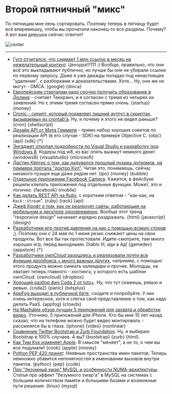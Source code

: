 # Второй пятничный "микс"
По пятницам мне лень сортировать. Поэтому теперь в пятницу будет всё вперемешку, чтобы вы прочитали наконец-то все разделы. Почему? А вот вам девушка сейчас ответит!

![center](http://marinamicheli.files.wordpress.com/2011/01/geek-test.jpg)

-----

* [Гугл отчитался, что снимает 1 млн ссылок в месяц на нежелательный контент](http://www.wired.com/threatlevel/2012/05/google-infringing-link-removal/). Цензура!!!111 :) Вообще, правильно, что они всё это выкладывают публично, но лучше бы они не убирали ссылки по первому запросу. Даже я уже дважды попадал под ненастоящее "удаление", с разборками и доказательствами. Хотя... Ну, они же не могут - DMCA. {google} {dmca}
* [Европейским стартапам надо срочно получить образование в Долине](http://techcrunch.com/2012/05/24/european-startups-need-to-get-a-valley-education-and-fast/) - считает Теккранч, и я согласен с тремя из четырех их заявлений. Но с этими тремя согласен прямо *очень*. {startup} {money}
* [Cronic - скрипт, который подавляет лишний аутпут в скриптах, вызываемых из crontab'а](http://habilis.net/cronic/). Ну, и почему я этого не видел раньше? {cron} {shellscript}
* [Дизайн API от Мэта Геммеля](http://mattgemmell.com/2012/05/24/api-design/) - прямо набор хороших советов по реализации API (в его случае - SDK) на примере Objective C. {objc} {api} {sdk} {*}
* [Энгаджет откопал подробности по Visual Studio и разработку под Windows 8](http://www.engadget.com/2012/05/24/microsoft-pulling-free-development-tools-for-windows-8-desktop-apps/). Кодеры под w8, из вас опять выжмут немного денег. {windows8} {visualstudio} {microsoft}
* [Дастин Кёртис о том, как надувался прошлый пузырь доткомов, на примере портала "доктор Куп"](http://dcurt.is/the-bubble). Читая это, понимаешь, сейчас никакого пузыря еще даже рядом нет. {ipo} {money} {bubble}
* [Отдельное приложение Facebook Camera](http://www.huffingtonpost.com/2012/05/24/facebook-launches-iphone-_0_n_1543188.html). Кажется, в фейсбуке решили клепать приложения под отдельные функции. Может, это и логично. {facebook} {mobile}
* [Как делать REST API на Ruby](http://intridea.com/blog/2012/5/24/building-streaming-rest-apis-with-ruby), с коротким ответом - "как-как, на `Rack::Stream`". {ruby} {rack} {api}
* [Джеф Крофт о том, как он реализует сайты, работающие на мобильном и десктопе одновременно](http://jeffcroft.com/blog/2012/mar/02/implementing-responsive-design/). Вообще этот тренд "responsive design" начинает изрядно раздражать. {html} {javascript} {design}
* [Разработчики игр против давления на них с помощью всяких сторов :)](http://www.becausewemay.com/). Поэтому они с 24 мая по 1 июня резко снижают цены на свои продукты. Вот все бы так протестовали. Идите-смотрите, там много хороших игр, перед выходными. Diablo III, иди в Ад! {gamedev} {appstore} {*}
* [Разработчики ownCloud разошлись и реализовали почти все функции дропбокса + много важных других](http://www.readwriteweb.com/cloud/2012/05/owncloud-growing-into-its-own-with-versioning-apis-and-collaboration.php), например, с помощью этого продукта можно синкать календари и прочее. Молодцы, не хватает теперь главного - хостинга, у которого есть шаблон ownCloud. {owncloud} {dropbox}
* [Хороший разбор фич Coda 2 от tuts+](http://net.tutsplus.com/articles/reviews/coda-2-review/). Ну, что тут скажешь, ревью и ревью. {coda2} {panic} {tutsplus}
* [AppFog выходит в публичной бете](http://blog.appfog.com/appfog-goes-public-beta/), сходите и попробуйте. У них очень интересное, хотя и слегка своё представление о том, как надо делать PaaS. {appfog} {clowds}
* [На Mashable обзор лучших 5 приложений для захвата и обработки видео](http://mashable.com/2012/05/24/ios-video-apps/). Уточняю, 5 приложений для iPhone. Кто бы мне 10 лет назад сказал, что на телефоне можно будет видео монтировать - рассмеялся бы в глаза. {iphone} {video} {nonlinear}
* [Сравнение Twitter Bootstrap и Zurb Foundation](http://designshack.net/articles/css/framework-fight-zurb-foundation-vs-twitter-bootstrap/). Ну, я выбираю Bootstrap в 100% случаев. А вы? {bootstrap} {zurb} {html}
* [Как Тим Кук изменяет Apple](http://tech.fortune.cnn.com/2012/05/24/apple-tim-cook-ceo/). В смысле "меняет", а не то, о чем вы все подумали! {cook} {apple} {money}
* [Python PEP 420 принят](http://www.python.org/dev/peps/pep-0420/). Неявные пространства имен пакетов. Теперь немножко убавится непонятностей в именовании вызовов внутри пакетов. {python} {pep} {code}
* [Про "безумный swap" MySQL и особенности NUMA-архитектуры](http://blog.jcole.us/2010/09/28/mysql-swap-insanity-and-the-numa-architecture). Статья про эффект "безумного swap'а" в MySQL на системах с большим количеством памяти и большими базами и возможные пути решения. {linux} {mysql}
